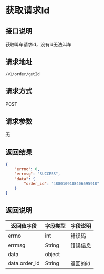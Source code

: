 # 获取请求Id

## 接口说明

获取叫车请求id，没有id无法叫车

## 请求地址

`/v1/order/getId`

## 请求方式

POST

## 请求参数

无

## 返回结果

```json
{
    "errno": 0,
    "errmsg": "SUCCESS",
    "data": {
        "order_id": "4880109188406595918"
    }
}
```

## 返回说明

| 返回值字段    | 字段类型 | 字段说明 |
| ------------- | -------- | -------- |
| errno         | int      | 错误码   |
| errmsg        | String   | 错误信息 |
| data          | object   |          |
| data.order_id | String   | 返回的id |